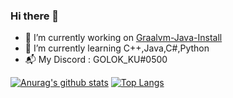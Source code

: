 ### Hi there 👋

- 🔭 I’m currently working on [Graalvm-Java-Install](https://github.com/GOLOKKU/Graalvm-Java-Install)
- 🌱 I’m currently learning C++,Java,C#,Python
- 📬 My Discord : GOLOK_KU#0500

[![Anurag's github stats](https://github-readme-stats.vercel.app/api?username=GOLOKKU)](https://github.com/anuraghazra/github-readme-stats) [![Top Langs](https://github-readme-stats.vercel.app/api/top-langs/?username=GOLOKKU)](https://github.com/anuraghazra/github-readme-stats)

<!--
**GOLOKKU/GOLOKKU** is a ✨ _special_ ✨ repository because its `README.md` (this file) appears on your GitHub profile.

Here are some ideas to get you started:
